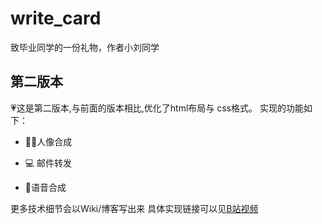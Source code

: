 # write_card
致毕业同学的一份礼物，作者小刘同学

## 第二版本
💗这是第二版本,与前面的版本相比,优化了html布局与 css格式。
实现的功能如下：
 - 👨‍🎓人像合成
 
 - 💻 邮件转发
 
 - 📒语音合成

更多技术细节会以Wiki/博客写出来
具体实现链接可以见[B站视频](https://www.bilibili.com/video/BV1gz4y197f7/)
